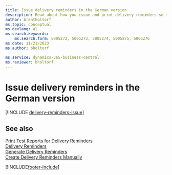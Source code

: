 ```yaml
---
title: Issue delivery reminders in the German version
description: Read about how you issue and print delivery reminders so that you can send reminders to vendors in the German version of Business Central.
author: brentholtorf
ms.topic: conceptual
ms.devlang: al
ms.search.keywords:
    ms.search.form: 5005272, 5005273, 5005274, 5005275, 5005276
ms.date: 11/21/2023
ms.author: bholtorf

ms.service: dynamics-365-business-central
ms.reviewer: bholtorf
---
```

# Issue delivery reminders in the German version

[!INCLUDE [delivery-reminders-issue](../includes/ATCHDE/delivery-reminders-issue.md)] 

## See also

[Print Test Reports for Delivery Reminders](how-to-print-test-reports-for-delivery-reminders.md)  
[Delivery Reminders](delivery-reminders.md)  
[Generate Delivery Reminders](how-to-generate-delivery-reminders.md)  
[Create Delivery Reminders Manually](how-to-create-delivery-reminders-manually.md)  


[!INCLUDE[footer-include](../../includes/footer-banner.md)]